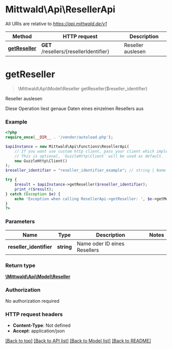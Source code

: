 # Mittwald\Api\ResellerApi

All URIs are relative to *https://api.mittwald.de/v1*

Method | HTTP request | Description
------------- | ------------- | -------------
[**getReseller**](ResellerApi.md#getreseller) | **GET** /resellers/{resellerIdentifier} | Reseller auslesen

# **getReseller**
> \Mittwald\Api\Model\Reseller getReseller($reseller_identifier)

Reseller auslesen

Diese Operation liest genaue Daten eines einzelnen Resellers aus

### Example
```php
<?php
require_once(__DIR__ . '/vendor/autoload.php');

$apiInstance = new Mittwald\Api\Functions\ResellerApi(
    // If you want use custom http client, pass your client which implements `GuzzleHttp\ClientInterface`.
    // This is optional, `GuzzleHttp\Client` will be used as default.
    new GuzzleHttp\Client()
);
$reseller_identifier = "reseller_identifier_example"; // string | Name oder ID eines Resellers

try {
    $result = $apiInstance->getReseller($reseller_identifier);
    print_r($result);
} catch (Exception $e) {
    echo 'Exception when calling ResellerApi->getReseller: ', $e->getMessage(), PHP_EOL;
}
?>
```

### Parameters

Name | Type | Description  | Notes
------------- | ------------- | ------------- | -------------
 **reseller_identifier** | **string**| Name oder ID eines Resellers |

### Return type

[**\Mittwald\Api\Model\Reseller**](../Model/Reseller.md)

### Authorization

No authorization required

### HTTP request headers

 - **Content-Type**: Not defined
 - **Accept**: application/json

[[Back to top]](#) [[Back to API list]](../../README.md#documentation-for-api-endpoints) [[Back to Model list]](../../README.md#documentation-for-models) [[Back to README]](../../README.md)

